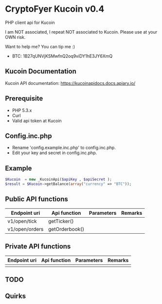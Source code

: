 CryptoFyer Kucoin v0.4
==============

PHP client api for Kucoin

I am NOT associated, I repeat NOT associated to Kucoin. Please use at your OWN risk.

Want to help me? You can tip me :)
* BTC: 1B27qUNVjKSMwfnQ2oq9viDY1hE3JY6XmQ


Kucoin Documentation
----
Kucoin API documentation: https://kucoinapidocs.docs.apiary.io/


Prerequisite
----
* PHP 5.3.x
* Curl
* Valid api token at Kucoin


Config.inc.php
----
* Rename 'config.example.inc.php' to config.inc.php.
* Edit your key and secret in config.inc.php.



Example
----
```php
$Kucoin  = new _KucoinApi($apiKey , $apiSecret );
$result = $Kucoin->getBalance(array("currency" => "BTC"));
```

Public API functions
----

| Endpoint uri | Api function | Parameters | Remarks |
| --- | --- | --- | --- |
| v1/open/tick | getTicker() |  |  |
| v1/open/orders | getOrderbook() |  |  |


Private API functions
----

| Endpoint uri | Api function | Parameters | Remarks |
| --- | --- | --- | --- |
|  |  |  |  |


TODO
----

Quirks
----
